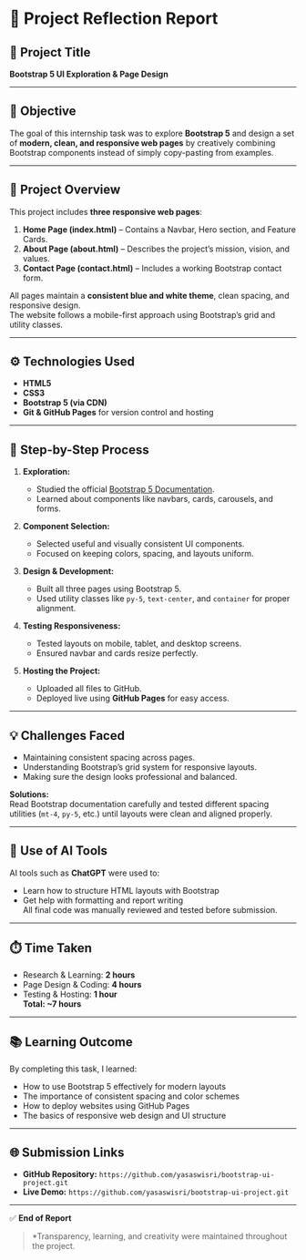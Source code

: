 # 📘 Project Reflection Report

## 🚀 Project Title
**Bootstrap 5 UI Exploration & Page Design**

---

## 🎯 Objective
The goal of this internship task was to explore **Bootstrap 5** and design a set of **modern, clean, and responsive web pages** by creatively combining Bootstrap components instead of simply copy-pasting from examples.

---

## 🧩 Project Overview
This project includes **three responsive web pages**:

1. **Home Page (index.html)** – Contains a Navbar, Hero section, and Feature Cards.  
2. **About Page (about.html)** – Describes the project’s mission, vision, and values.  
3. **Contact Page (contact.html)** – Includes a working Bootstrap contact form.

All pages maintain a **consistent blue and white theme**, clean spacing, and responsive design.  
The website follows a mobile-first approach using Bootstrap’s grid and utility classes.

---

## ⚙️ Technologies Used
- **HTML5**  
- **CSS3**  
- **Bootstrap 5 (via CDN)**  
- **Git & GitHub Pages** for version control and hosting

---

## 🧠 Step-by-Step Process

1. **Exploration:**  
   - Studied the official [Bootstrap 5 Documentation](https://getbootstrap.com/docs/5.3/getting-started/introduction/).  
   - Learned about components like navbars, cards, carousels, and forms.

2. **Component Selection:**  
   - Selected useful and visually consistent UI components.  
   - Focused on keeping colors, spacing, and layouts uniform.

3. **Design & Development:**  
   - Built all three pages using Bootstrap 5.  
   - Used utility classes like `py-5`, `text-center`, and `container` for proper alignment.

4. **Testing Responsiveness:**  
   - Tested layouts on mobile, tablet, and desktop screens.  
   - Ensured navbar and cards resize perfectly.

5. **Hosting the Project:**  
   - Uploaded all files to GitHub.  
   - Deployed live using **GitHub Pages** for easy access.

---

## 💡 Challenges Faced
- Maintaining consistent spacing across pages.  
- Understanding Bootstrap’s grid system for responsive layouts.  
- Making sure the design looks professional and balanced.

**Solutions:**  
Read Bootstrap documentation carefully and tested different spacing utilities (`mt-4`, `py-5`, etc.) until layouts were clean and aligned properly.

---

## 🧩 Use of AI Tools
AI tools such as **ChatGPT** were used to:
- Learn how to structure HTML layouts with Bootstrap  
- Get help with formatting and report writing  
All final code was manually reviewed and tested before submission.

---

## ⏱️ Time Taken
- Research & Learning: **2 hours**  
- Page Design & Coding: **4 hours**  
- Testing & Hosting: **1 hour**  
**Total: ~7 hours**

---

## 📚 Learning Outcome
By completing this task, I learned:
- How to use Bootstrap 5 effectively for modern layouts  
- The importance of consistent spacing and color schemes  
- How to deploy websites using GitHub Pages  
- The basics of responsive web design and UI structure

---

## 🌐 Submission Links
- **GitHub Repository:** `https://github.com/yasaswisri/bootstrap-ui-project.git`  
- **Live Demo:** `https://github.com/yasaswisri/bootstrap-ui-project.git`

---

✅ **End of Report**
> *Transparency, learning, and creativity were maintained throughout the project.